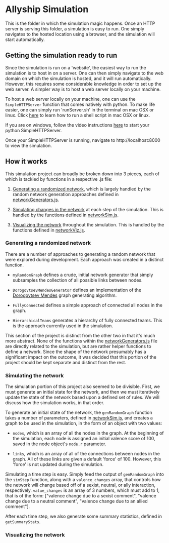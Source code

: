 # Allyship Simulation

This is the folder in which the simulation magic happens. Once an HTTP server is serving this folder, a simulation is easy to run. One simply navigates to the hosted location using a browser, and the simulation will start automatically.

## Getting the simulation ready to run

Since the simulation is run on a 'website', the easiest way to run the simulation is to host in on a server. One can then simply navigate to the web domain on which the simulation is hosted, and it will run automatically. However, this requires some considerable knowledge in order to set up the web server. A simpler way is to host a web server locally on your machine.

To host a web server locally on your machine, one can use the ```SimpleHTTPServer``` function that comes natively with python. To make life easier, one can simply run 'runServer.sh' in the terminal on mac OSX or linux. Click [here](https://apple.stackexchange.com/a/235129) to learn how to run a shell script in mac OSX or linux.

If you are on windows, follow the video instructions [here](https://www.youtube.com/watch?v=tV7TW-iK6GA) to start your python SimpleHTTPServer.

Once your SimpleHTTPServer is running, navigate to http://localhost:8000 to view the simulation.

## How it works

This simulation project can broadly be broken down into 3 pieces, each of which is tackled by functions in a respective .js file:

1. [Generating a randomized network](#generating-a-randomized-network), which is largely handled by the random network generation approaches defined in [networkGenerators.js](/networkGenerators.js).

2. [Simulating changes in the network](#simulating-the-network) at each step of the simulation. This is handled by the functions defined in [networkSim.js](/networkSim.js). 

3. [Visualizing the network](#visualizing-the-network) throughout the simulation. This is handled by the functions defined in [networkViz.js](/networkViz.js).


### Generating a randomized network

There are a number of approaches to generating a random network that were explored during development. Each approach was created in a distinct function.

* `myRandomGraph` defines a crude, initial network generator that simply subsamples the collection of all possible links between nodes. 

* `DorogovtsevMendesGenerator` defines an implementation of the [Dorogovtsev Mendes](http://graphstream-project.org/doc/Generators/Dorogovtsev-Mendes-generator/) graph generating algorithm.

* `FullyConnected` defines a simple approach of connected all nodes in the graph.

* `HierarchicalTeams` generates a hierarchy of fully connected teams. This is the approach currently used in the simulation.

This section of the project is distinct from the other two in that it's much more abstract. None of the functions within the [networkGenerators.js](/networkGenerators.js) file are directly related to the simulation, but are rather helper functions to define a network. Since the shape of the network presumably has a significant impact on the outcome, it was decided that this portion of the project should be kept separate and distinct from the rest.

### Simulating the network

The simulation portion of this project also seemed to be divisible. First, we must generate an initial state for the network, and then we must iteratively update the state of the network based upon a defined set of rules. We will discuss how the simulation works, in that order.

To generate an initial state of the network, the `genRandomGraph` function takes a number of parameters, defined in [networkSim.js](/networkSim.js), and creates a graph to be used in the simulation, in the form of an object with two values: 

* `nodes`, which is an array of all the nodes in the graph. At the beginning of the simulation, each node is assigned an initial valence score of 100, saved in the node object's `node.r` parameter.

* `links`, which is an array of all of the connections between nodes in the graph. All of these links are given a default 'force' of 100. However, this 'force' is not updated during the simulation.

Simulating a time step is easy. Simply feed the output of `genRandomGraph` into the `simStep` function, along with a `valence_changes` array, that controls how the network will change based off of a sexist, neutral, or ally interaction, respectively. `value_changes` is an array of 3 numbers, which must add to 1, that is of the form: \["valence change due to a sexist comment", "valence change due to a neutral comment", "valence change due to an allied comment"\]. 

After each time step, we also generate some summary statistics, defined in `getSummaryStats`. 

### Visualizing the network
